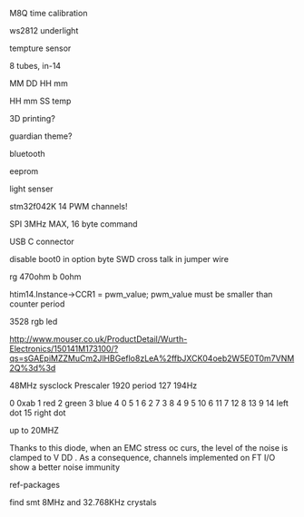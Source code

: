 M8Q time calibration

ws2812 underlight

tempture sensor

8 tubes, in-14

MM DD HH mm

HH mm SS temp

3D printing?

guardian theme?

bluetooth

eeprom

light senser

stm32f042K 14 PWM channels!

SPI 3MHz MAX, 16 byte command

USB C connector

disable boot0 in option byte 
SWD cross talk in jumper wire

rg 470ohm
b 0ohm

htim14.Instance->CCR1 = pwm_value;
pwm_value must be smaller than counter period

3528 rgb led

http://www.mouser.co.uk/ProductDetail/Wurth-Electronics/150141M173100/?qs=sGAEpiMZZMuCm2JlHBGeflo8zLeA%2ffbJXCK04oeb2W5E0T0m7VNM2Q%3d%3d

48MHz sysclock
Prescaler 1920
period 127
194Hz

0		0xab
1		red
2		green
3		blue
4		0
5		1
6		2
7		3
8		4
9		5
10		6
11		7
12		8
13		9
14		left dot
15		right dot

up to 20MHZ

Thanks to this diode, when an EMC stress oc
curs, the level of the noise is clamped to V
DD
. 
As a consequence, channels implemented on FT I/O show a better noise immunity

ref-packages

find smt 8MHz and 32.768KHz crystals